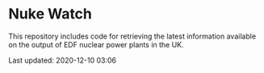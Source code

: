 # Nuke Watch

This repository includes code for retrieving the latest information available on the output of EDF nuclear power plants in the UK.

Last updated: 2020-12-10 03:06